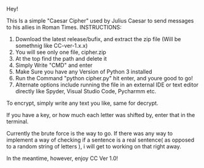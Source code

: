 Hey!


This Is a simple "Caesar Cipher" used by Julius Caesar to send messages to his allies in Roman Times.
INSTRUCTIONS:
1. Download the latest release/bufix, and extract the zip file (Will be somethnig like CC-ver-1.x.x)
2. You will see only one file, cipher.zip
3. At the top find the path and delete it
4. Simply Write "CMD" and enter
5. Make Sure you have any Version of Python 3 installed
6. Run the Command "python cipher.py" hit enter, and youre good to go!
7. Alternate options include running the file in an external IDE or text editor directly like Spyder, Visual Studio Code, Pycharmm etc.



To encrypt, simply write any text you like, same for decrypt.


If you have a key, or how much each letter was shifted by, enter that in the terminal.


Currently the brute force is the way to go. If there was any way to implement a way of checking if a sentence is a real sentence( as opposed to a random string of letters ), i will get to working on that right away.


In the meantime, however, enjoy CC Ver 1.0!
